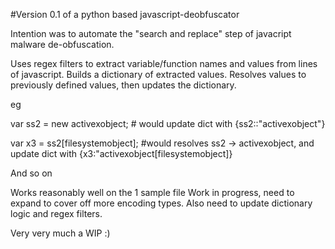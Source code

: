 
#Version 0.1 of a python based javascript-deobfuscator

Intention was to automate the "search and replace" step of javacript malware de-obfuscation. 

Uses regex filters to extract variable/function names and values from lines of javascript. 
Builds a dictionary of extracted values. 
Resolves values to previously defined values, then updates the dictionary. 

eg 

var ss2 = new activexobject; # would update dict with {ss2::"activexobject"}

var x3 = ss2[filesystemobject]; #would resolves ss2 -> activexobject, and update dict with {x3:"activexobject[filesystemobject]}

And so on


Works reasonably well on the 1 sample file
Work in progress, need to expand to cover off more encoding types. 
Also need to update dictionary logic and regex filters. 

Very very much a WIP :)

